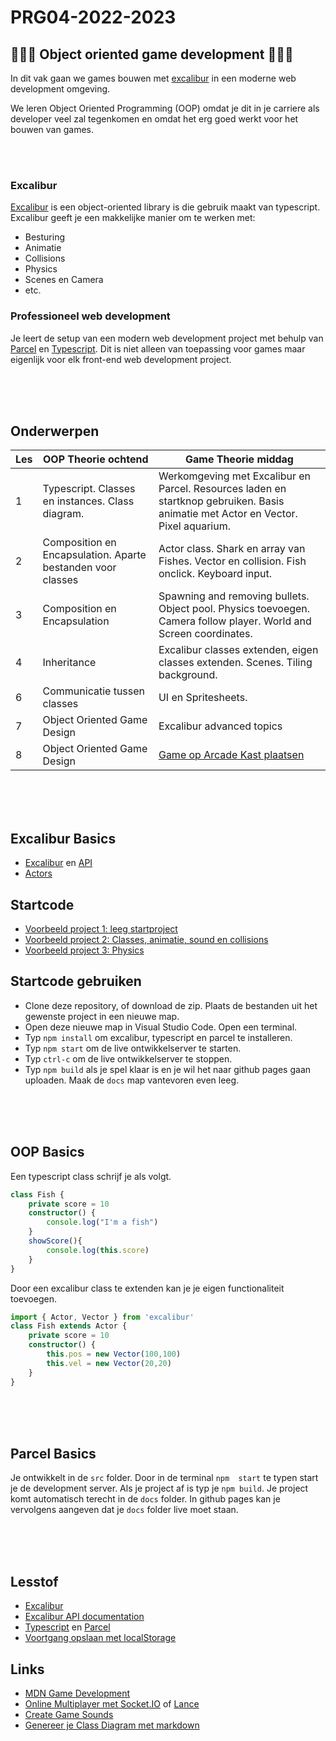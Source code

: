 # PRG04-2022-2023

## 👾👾👾 Object oriented game development 👾👾👾

In dit vak gaan we games bouwen met [excalibur](https://excaliburjs.com) in een moderne web development omgeving.

We leren Object Oriented Programming (OOP) omdat je dit in je carriere als developer veel zal tegenkomen en omdat het erg goed werkt voor het bouwen van games.

<br>
<Br>

### Excalibur

[Excalibur](https://excaliburjs.com) is een object-oriented library is die gebruik maakt van typescript. Excalibur geeft je een makkelijke manier om te werken met:

- Besturing
- Animatie
- Collisions
- Physics
- Scenes en Camera
- etc.

### Professioneel web development

Je leert de setup van een modern web development project met behulp van [Parcel](https://parceljs.org) en [Typescript](https://www.typescriptlang.org). Dit is niet alleen van toepassing voor games maar eigenlijk voor elk front-end web development project.

<br>
<br>
<br>

## Onderwerpen

| Les | OOP Theorie ochtend | Game Theorie middag | 
|------|---------|----------|
| 1 | Typescript. Classes en instances. Class diagram. | Werkomgeving met Excalibur en Parcel. Resources laden en startknop gebruiken. Basis animatie met Actor en Vector. Pixel aquarium. | 
| 2 | Composition en Encapsulation. Aparte bestanden voor classes | Actor class. Shark en array van Fishes. Vector en collision. Fish onclick. Keyboard input. | 
| 3 | Composition en Encapsulation | Spawning and removing bullets. Object pool. Physics toevoegen. Camera follow player. World and Screen coordinates. |
| 4 | Inheritance | Excalibur classes extenden, eigen classes extenden. Scenes. Tiling background. |
| 6 | Communicatie tussen classes | UI en Spritesheets. | 
| 7 | Object Oriented Game Design | Excalibur advanced topics |
| 8 | Object Oriented Game Design | [Game op Arcade Kast plaatsen](https://github.com/HR-CMGT/arcade-game) | 



<br>
<br>
<br>

## Excalibur Basics

- [Excalibur](https://excaliburjs.com) en [API](https://excaliburjs.com/docs/api/edge/index.html)
- [Actors](https://excaliburjs.com/docs/actors)

## Startcode

- [Voorbeeld project 1: leeg startproject](./startcode/)
- [Voorbeeld project 2: Classes, animatie, sound en collisions](./startcode-classes/)
- [Voorbeeld project 3: Physics](./startcode-physics/)

## Startcode gebruiken

- Clone deze repository, of download de zip. Plaats de bestanden uit het gewenste project in een nieuwe map.
- Open deze nieuwe map in Visual Studio Code. Open een terminal.
- Typ `npm install` om excalibur, typescript en parcel te installeren.
- Typ `npm start` om de live ontwikkelserver te starten.
- Typ `ctrl-c` om de live ontwikkelserver te stoppen.
- Typ `npm build` als je spel klaar is en je wil het naar github pages gaan uploaden. Maak de `docs` map vantevoren even leeg.

<br>
<br>
<br>

## OOP Basics

Een typescript class schrijf je als volgt.

```typescript
class Fish {
    private score = 10
    constructor() {
        console.log("I'm a fish")
    }
    showScore(){
        console.log(this.score)
    }
}
```

Door een excalibur class te extenden kan je je eigen functionaliteit toevoegen.

```typescript
import { Actor, Vector } from 'excalibur'
class Fish extends Actor {
    private score = 10
    constructor() {
        this.pos = new Vector(100,100)
        this.vel = new Vector(20,20)
    }
}
```

<br>
<br>
<br>

## Parcel Basics

Je ontwikkelt in de `src` folder. Door in de terminal `npm  start` te typen start je de development server. Als je project af is typ je `npm build`. Je project komt automatisch terecht in de `docs` folder. In github pages kan je vervolgens aangeven dat je `docs` folder live moet staan.

<br>
<br>
<br>

## Lesstof

- [Excalibur](https://excaliburjs.com)
- [Excalibur API documentation](https://excaliburjs.com/docs/api/edge/index.html)
- [Typescript](https://www.typescriptlang.org) en  [Parcel](https://parceljs.org)
- [Voortgang opslaan met localStorage](https://developer.mozilla.org/en-US/docs/Web/API/Window/localStorage)


## Links

- [MDN Game Development](https://developer.mozilla.org/en-US/docs/Games)
- [Online Multiplayer met Socket.IO](https://socket.io) of [Lance](https://lance-gg.github.io)
- [Create Game Sounds](https://sfxr.me)
- [Genereer je Class Diagram met markdown](https://mermaid-js.github.io/mermaid-live-editor/edit#pako:eNp9ks1uwyAMgF8F-bStzQtEO037uewwqVcuTvBatPAjA1Kjru--pBSUZto4IPRhPhvDCXqnCFroBwzhWeOe0UgrrZjGGxoSD00jnlLXDbSCrzocSuTOs44kHr8rX9OiyDuXbFl1ymQeG5tMRyxC75gW-EMftfDTtGDJK4x0d79Ayll6d6i03Rd-vk2Yi6gZm5LPE6kCf5k3fnD-D-F81_91za1udT53qBpKA45rMFagKER2Y_XBFgyxQa2mR7yIJMQDGZLQTkuF_CVB2jkuV_KidHQM7ScOgbaAKbrdaHtoIycqQdePcI06_wCsKKak)